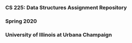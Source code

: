 ### CS 225: Data Structures Assignment Repository

### Spring 2020
### University of Illinois at Urbana Champaign

